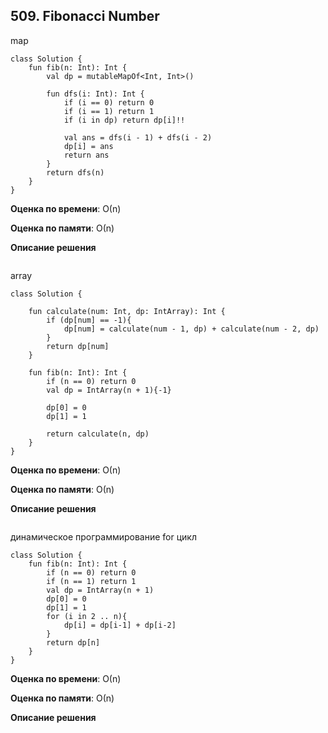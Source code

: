 ## 509. Fibonacci Number

map
```
class Solution {
    fun fib(n: Int): Int {
        val dp = mutableMapOf<Int, Int>()

        fun dfs(i: Int): Int {
            if (i == 0) return 0
            if (i == 1) return 1
            if (i in dp) return dp[i]!!

            val ans = dfs(i - 1) + dfs(i - 2)
            dp[i] = ans
            return ans
        }
        return dfs(n)
    }
}

```



**Оценка по времени**: О(n)


**Оценка по памяти**: О(n)


**Описание решения**
```

```

array
```
class Solution {

    fun calculate(num: Int, dp: IntArray): Int {
        if (dp[num] == -1){
            dp[num] = calculate(num - 1, dp) + calculate(num - 2, dp)
        }
        return dp[num]
    }
    
    fun fib(n: Int): Int {
        if (n == 0) return 0
        val dp = IntArray(n + 1){-1}

        dp[0] = 0
        dp[1] = 1

        return calculate(n, dp)    
    }
}

```

**Оценка по времени**: О(n)


**Оценка по памяти**: О(n)


**Описание решения**
```

```

динамическое программирование for цикл
```
class Solution {
    fun fib(n: Int): Int {
        if (n == 0) return 0
        if (n == 1) return 1
        val dp = IntArray(n + 1)
        dp[0] = 0
        dp[1] = 1
        for (i in 2 .. n){
            dp[i] = dp[i-1] + dp[i-2]
        }
        return dp[n]
    }
}

```

**Оценка по времени**: О(n)


**Оценка по памяти**: О(n)


**Описание решения**
```

```
